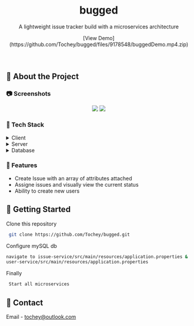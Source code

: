 <div align="center">
  <h1>bugged</h1>
  
  <p>
    A lightweight issue tracker build with a microservices architecture
  </p>
 <a> [View Demo](https://github.com/Tochey/bugged/files/9178548/buggedDemo.mp4.zip) </a>
<h4>
   
  </h4>
</div>

<br />


  

<!-- About the Project -->
## :star2: About the Project


<!-- Screenshots -->
### :camera: Screenshots

<div align="center"> 
 <img src ="https://user-images.githubusercontent.com/54341970/180712577-306a2510-a93c-4f6f-88c5-8ffe5738aee8.png" >
  <img src = "https://user-images.githubusercontent.com/54341970/180704103-97df8088-07f6-4604-9e54-0eaac2a3670c.png">
</div>


<!-- TechStack -->
### :space_invader: Tech Stack

<details>
  <summary>Client</summary>
  <ul>
    <li><a href="https://reactjs.org/">React.js</a></li>
    <li><a href="https://getbootstrap.com/">BootstrapCSS</a></li>
  </ul>
</details>

<details>
  <summary>Server</summary>
  <ul>
    <li><a href="https://www.java.com/en/">Java</a></li>
    <li><a href="https://spring.io/projects/spring-boot">Spring boot</a></li>
    <li><a href="https://spring.io/projects/spring-cloud">Spring Cloud</a></li>
  </ul>
</details>

<details>
<summary>Database</summary>
  <ul>
 <li><a href="https://nestjs.com/">mySQL</a></li>
  </ul>
</details>

<!-- Features -->
### :dart: Features

- Create Issue with an array of attributes attached
- Assigne issues and visually view the current status
- Ability to create new users


<!-- Getting Started -->
## 	:toolbox: Getting Started

Clone this repository

```bash
 git clone https://github.com/Tochey/bugged.git
```

Configure mySQL db

```bash
navigate to issue-service/src/main/resources/application.properties &
user-service/src/main/resources/application.properties
```

Finally
```bash
 Start all microservices
```

<!-- Contact -->
## :handshake: Contact

Email - tochey@outlook.com


